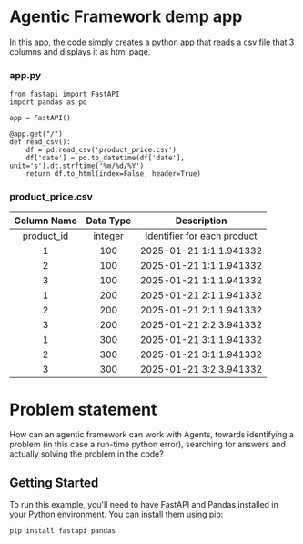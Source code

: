 # Agentic Framework demp app

In this app, the code simply creates a python app that reads a csv file that 3 columns and displays it as html page.

### app.py

```
from fastapi import FastAPI
import pandas as pd

app = FastAPI()

@app.get("/")
def read_csv():
    df = pd.read_csv('product_price.csv')
    df['date'] = pd.to_datetime(df['date'], unit='s').dt.strftime('%m/%d/%Y')
    return df.to_html(index=False, header=True)
```

### product_price.csv


| Column Name | Data Type    | Description    |
| :---:   | :---: | :---: |
| product_id | integer   | Identifier for each product   |
| 1 | 100 | 2025-01-21 1:1:1.941332
| 2 | 100 | 2025-01-21 1:1:1.941332
| 3 | 100 | 2025-01-21 1:1:1.941332
| 1 | 200 | 2025-01-21 2:1:1.941332
| 2 | 200 | 2025-01-21 2:1:1.941332
| 3 | 200 | 2025-01-21 2:2:3.941332
| 1 | 300 | 2025-01-21 3:1:1.941332
| 2 | 300 | 2025-01-21 3:1:1.941332
| 3 | 300 | 2025-01-21 3:2:3.941332

# Problem statement

How can an agentic framework can work with Agents, towards identifying a problem (in this case a run-time python error), searching for answers and actually solving the problem in the code?

## Getting Started

To run this example, you'll need to have FastAPI and Pandas installed in your Python environment. You can install them using pip:

```bash
pip install fastapi pandas
